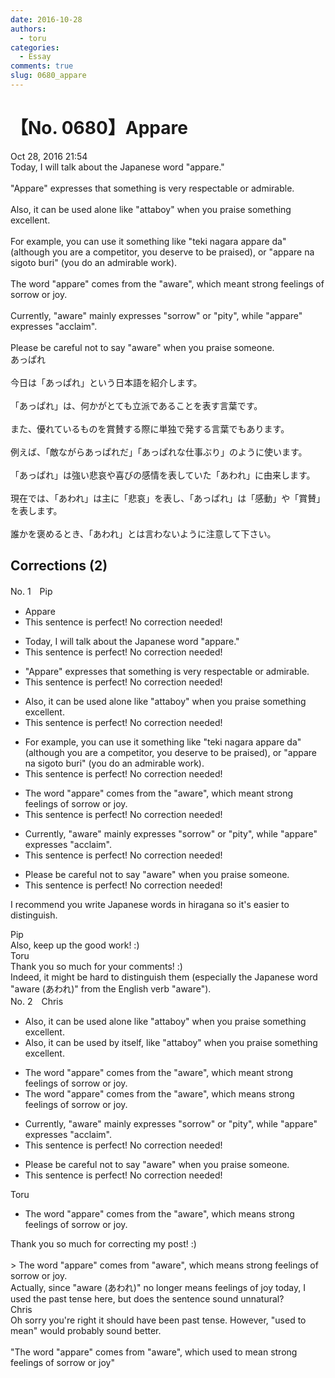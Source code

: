 ```yaml
---
date: 2016-10-28
authors:
  - toru
categories:
  - Essay
comments: true
slug: 0680_appare
---
```


# 【No. 0680】Appare
<div class="date">Oct 28, 2016 21:54</div>
<div id="post"><div id="body_show_ori">
Today, I will talk about the Japanese word "appare."<br/><br/>"Appare" expresses that something is very respectable or admirable.<br/><br/>Also, it can be used alone like "attaboy" when you praise something excellent.<br/><br/>For example, you can use it something like "teki nagara appare da" (although you are a competitor, you deserve to be praised), or "appare na sigoto buri" (you do an admirable work).<br/><br/>The word "appare" comes from the "aware", which meant strong feelings of sorrow or joy.<br/><br/>Currently, "aware" mainly expresses "sorrow" or "pity", while "appare" expresses "acclaim".<br/><br/>Please be careful not to say "aware" when you praise someone.
</div></div>

<!-- more -->

<div id="post_ja"><div id="body_show_mo">
あっぱれ<br/><br/>今日は「あっぱれ」という日本語を紹介します。<br/><br/>「あっぱれ」は、何かがとても立派であることを表す言葉です。<br/><br/>また、優れているものを賞賛する際に単独で発する言葉でもあります。<br/><br/>例えば、「敵ながらあっぱれだ」「あっぱれな仕事ぶり」のように使います。<br/><br/>「あっぱれ」は強い悲哀や喜びの感情を表していた「あわれ」に由来します。<br/><br/>現在では、「あわれ」は主に「悲哀」を表し、「あっぱれ」は「感動」や「賞賛」を表します。<br/><br/>誰かを褒めるとき、「あわれ」とは言わないように注意して下さい。
</div></div>

## Corrections (2)
<div id="block"><div class="first_name"> No. 1　<span class="just_name">Pip</span></div><div id="block2">
<ul class="correction_field">
<li class="incorrect">Appare</li>
<li class="corrected perfect">This sentence is perfect! No correction needed!</li>
</ul>
<ul class="correction_field">
<li class="incorrect">Today, I will talk about the Japanese word "appare."</li>
<li class="corrected perfect">This sentence is perfect! No correction needed!</li>
</ul>
<ul class="correction_field">
<li class="incorrect">"Appare" expresses that something is very respectable or admirable.</li>
<li class="corrected perfect">This sentence is perfect! No correction needed!</li>
</ul>
<ul class="correction_field">
<li class="incorrect">Also, it can be used alone like "attaboy" when you praise something excellent.</li>
<li class="corrected perfect">This sentence is perfect! No correction needed!</li>
</ul>
<ul class="correction_field">
<li class="incorrect">For example, you can use it something like "teki nagara appare da" (although you are a competitor, you deserve to be praised), or "appare na sigoto buri" (you do an admirable work).</li>
<li class="corrected perfect">This sentence is perfect! No correction needed!</li>
</ul>
<ul class="correction_field">
<li class="incorrect">The word "appare" comes from the "aware", which meant strong feelings of sorrow or joy.</li>
<li class="corrected perfect">This sentence is perfect! No correction needed!</li>
</ul>
<ul class="correction_field">
<li class="incorrect">Currently, "aware" mainly expresses "sorrow" or "pity", while "appare" expresses "acclaim".</li>
<li class="corrected perfect">This sentence is perfect! No correction needed!</li>
</ul>
<ul class="correction_field">
<li class="incorrect">Please be careful not to say "aware" when you praise someone.</li>
<li class="corrected perfect">This sentence is perfect! No correction needed!</li>
</ul>
<p class="comment_small">
 I recommend you write Japanese words in hiragana so it's easier to distinguish.
</p>

</div><div class="name"><span class="just_name">Pip</span><br>
Also, keep up the good work! :)
</div>
<div class="name"><span class="just_name">Toru</span><br>
Thank you so much for your comments! :)<br/>Indeed, it might be hard to distinguish them (especially the Japanese word "aware (あわれ)" from the English verb "aware").
</div>
</div>
<div id="block"><div class="first_name"> No. 2　<span class="just_name">Chris</span></div><div id="block2">
<ul class="correction_field">
<li class="incorrect">Also, it can be used alone like "attaboy" when you praise something excellent.</li>
<li class="corrected correct">
Also, it can be used <span class="f_blue">by itself,</span> like "attaboy" when you praise something excellent.
</li>
</ul>
<ul class="correction_field">
<li class="incorrect">The word "appare" comes from the "aware", which meant strong feelings of sorrow or joy.</li>
<li class="corrected correct">
The word "appare" comes from <span class="sline">the </span>"aware", which mean<span class="f_blue">s</span> strong feelings of sorrow or joy.
</li>
</ul>
<ul class="correction_field">
<li class="incorrect">Currently, "aware" mainly expresses "sorrow" or "pity", while "appare" expresses "acclaim".</li>
<li class="corrected perfect">This sentence is perfect! No correction needed!</li>
</ul>
<ul class="correction_field">
<li class="incorrect">Please be careful not to say "aware" when you praise someone.</li>
<li class="corrected perfect">This sentence is perfect! No correction needed!</li>
</ul>
</div><div class="name"><span class="just_name">Toru</span><br><div class="quote_field"><ul class="correction_field">
<li class="corrected correct">
The word "appare" comes from <span class="sline">the </span>"aware", which mean<span class="f_blue">s</span> strong feelings of sorrow or joy.
</li>
</ul></div>
Thank you so much for correcting my post! :)<br/><br/>&gt; The word "appare" comes from "aware", which means strong feelings of sorrow or joy.<br/>Actually, since "aware (あわれ)" no longer means feelings of joy today, I used the past tense here, but does the sentence sound unnatural?
</div>
<div class="name"><span class="just_name">Chris</span><br>
Oh sorry you're right it should have been past tense. However, "used to mean" would probably sound better. <br/><br/>"The word "appare" comes from "aware", which used to mean strong feelings of sorrow or joy"
</div>
</div>
